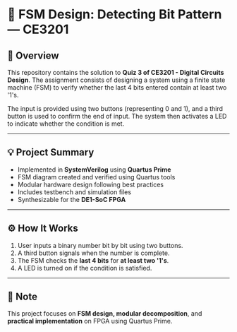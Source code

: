 # 🔢 FSM Design: Detecting Bit Pattern — CE3201

## 🧠 Overview

This repository contains the solution to **Quiz 3 of CE3201 - Digital Circuits Design**. The assignment consists of designing a system using a finite state machine (FSM) to verify whether the last 4 bits entered contain at least two '1's.

The input is provided using two buttons (representing 0 and 1), and a third button is used to confirm the end of input. The system then activates a LED to indicate whether the condition is met.

---

## 💡 Project Summary

- Implemented in **SystemVerilog** using **Quartus Prime**
- FSM diagram created and verified using Quartus tools
- Modular hardware design following best practices
- Includes testbench and simulation files
- Synthesizable for the **DE1-SoC FPGA**


---

## ⚙️ How It Works

1. User inputs a binary number bit by bit using two buttons.
2. A third button signals when the number is complete.
3. The FSM checks the **last 4 bits** for **at least two '1's**.
4. A LED is turned on if the condition is satisfied.

---

## 📌 Note

This project focuses on **FSM design, modular decomposition**, and **practical implementation** on FPGA using Quartus Prime.
